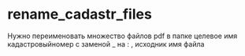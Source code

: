 # rename_cadastr_files

Нужно переименовать множество файлов pdf в папке
целевое имя кадастровыйномер с заменой _ на : , исходник имя файла
